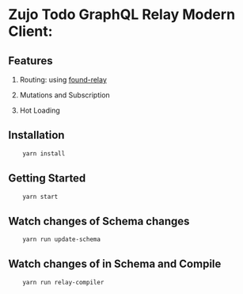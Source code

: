 Zujo Todo GraphQL Relay Modern Client:
===

## Features

1. Routing: using [found-relay](https://github.com/relay-tools/found-relay) <br/>

2. Mutations and Subscription

3. Hot Loading

## Installation
```sh
    yarn install
```

## Getting Started
```sh
    yarn start
```

## Watch changes of Schema changes
```sh
    yarn run update-schema
```

## Watch changes of in Schema and Compile
```sh
    yarn run relay-compiler
```